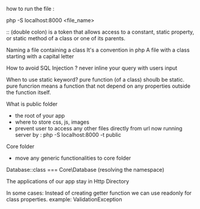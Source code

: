 how to run the file :

php -S localhost:8000 <file_name>

:: (double colon)
is a token that allows access to a constant, static property, or static method of a class or one of its parents.

Naming a file containing a class
It's a convention in php
A file with a class starting with a capital letter

How to avoid SQL Injection ?
never inline your query with users input

When to use static keyword?
pure function (of a class) shoulb be static.
pure funcrion means a function that not depend on any properties outside the function itself.

What is public folder

- the root of your app
- where to store css, js, images
- prevent user to access any other files directly from url
  now running server by : php -S localhost:8000 -t public

Core folder

- move any generic functionalities to core folder

Database::class === Core\Database
(resolving the namespace)

The applications of our app stay in Http Directory

In some cases:
Instead of creating getter function we can use readonly for class properties.
example: ValidationException
